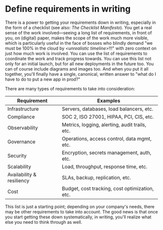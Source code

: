 # Define requirements in writing

There is a power to getting your requirements down in writing, especially in the form of a checklist (see also:
*The Checklist Manifesto*). You get a real sense of the work involved—seeing a long list of requirements, in front of
you, on (digital) paper, makes the scope of the work much more visible, which is particularly useful in the face of
bosses who blindly demand "we must be 100% in the cloud by *&lt;unrealistic timeline&gt;*!!!" with zero context on just
how much work is involved. You can use the list of requirements to coordinate the work and track progress towards. You
can use this list not only for an initial launch, but for all new deployments in the future too. You can of course
include diagrams and images too. And when you put it all together, you'll finally have a single, canonical, written
answer to "what do I have to do to put a new app in prod?"

There are many types of requirements to take into consideration:

| Requirement                   | Examples                                       |
|-------------------------------|------------------------------------------------|
| Infrastructure                | Servers, databases, load balancers, etc.       |
| Compliance                    | SOC 2, ISO 27001, HIPAA, PCI, CIS, etc.        |
| Observability                 | Metrics, logging, alerting, audit trails, etc. |
| Governance                    | Operations, access control, data mgmt, etc.    |
| Security                      | Encryption, secrets management, auth, etc.     |
| Scalability                   | Load, throughput, response time, etc.          |
| Availability &amp; resiliency | SLAs, backup, replication, etc.                |
| Cost                          | Budget, cost tracking, cost optimization, etc. |

This list is just a starting point; depending on your company's needs, there may be other requirements to take into
account. The good news is that once you start getting these down systematically, in writing, you'll realize what else
you need to think through as well.


<!-- ##DOCS-SOURCER-START
{"sourcePlugin":"Local File Copier","hash":"277bc73a0e644860eed4353af1b375c1"}
##DOCS-SOURCER-END -->
